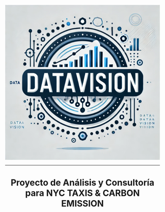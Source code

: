 <p align="center">
  <img src="./Images/Logo.jpg" alt="Logo" />
</p>

*** 
# <p align="center">Proyecto de Análisis y Consultoría para NYC TAXIS & CARBON EMISSION</p>